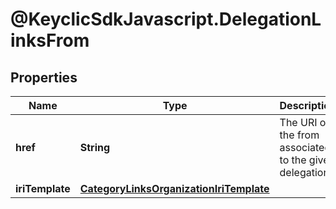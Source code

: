 # @KeyclicSdkJavascript.DelegationLinksFrom

## Properties
Name | Type | Description | Notes
------------ | ------------- | ------------- | -------------
**href** | **String** | The URI of the from associated to the given delegation. | [optional] 
**iriTemplate** | [**CategoryLinksOrganizationIriTemplate**](CategoryLinksOrganizationIriTemplate.md) |  | [optional] 



